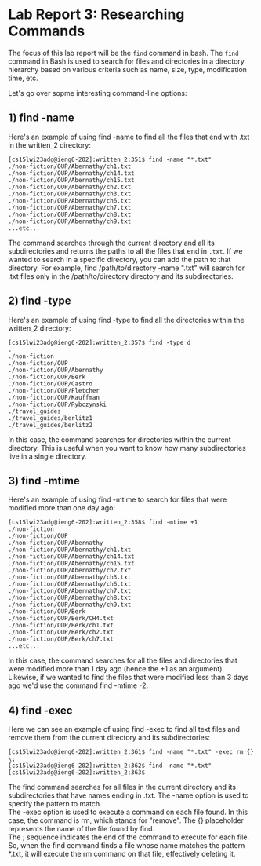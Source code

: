 # Lab Report 3: Researching Commands
The focus of this lab report will be the `find` command in bash.
The `find` command in Bash is used to search for files and directories in a directory hierarchy based on various criteria such as name, size, type, modification time, etc.

Let's go over sopme interesting command-line options:

## 1) find -name
Here's an example of using find -name to find all the files that end with .txt in the written_2 directory:

```
[cs15lwi23adg@ieng6-202]:written_2:351$ find -name "*.txt"
./non-fiction/OUP/Abernathy/ch1.txt
./non-fiction/OUP/Abernathy/ch14.txt
./non-fiction/OUP/Abernathy/ch15.txt
./non-fiction/OUP/Abernathy/ch2.txt
./non-fiction/OUP/Abernathy/ch3.txt
./non-fiction/OUP/Abernathy/ch6.txt
./non-fiction/OUP/Abernathy/ch7.txt
./non-fiction/OUP/Abernathy/ch8.txt
./non-fiction/OUP/Abernathy/ch9.txt
...etc...
```

The command searches through the current directory and all its subdirectories and returns the paths to all the files that end in `.txt`.
If we wanted to search in a specific directory, you can add the path to that directory. 
For example, find /path/to/directory -name ".txt" will search for .txt files only in the /path/to/directory directory and its subdirectories.

## 2) find -type
Here's an example of using find -type to find all the directories within the written_2 directory:

```
[cs15lwi23adg@ieng6-202]:written_2:357$ find -type d
.
./non-fiction
./non-fiction/OUP
./non-fiction/OUP/Abernathy
./non-fiction/OUP/Berk
./non-fiction/OUP/Castro
./non-fiction/OUP/Fletcher
./non-fiction/OUP/Kauffman
./non-fiction/OUP/Rybczynski
./travel_guides
./travel_guides/berlitz1
./travel_guides/berlitz2
```

In this case, the command searches for directories within the current directory. 
This is useful when you want to know how many subdirectories live in a single directory.

## 3) find -mtime
Here's an example of using find -mtime to search for files that were modified more than one day ago:

```
[cs15lwi23adg@ieng6-202]:written_2:358$ find -mtime +1
./non-fiction
./non-fiction/OUP
./non-fiction/OUP/Abernathy
./non-fiction/OUP/Abernathy/ch1.txt
./non-fiction/OUP/Abernathy/ch14.txt
./non-fiction/OUP/Abernathy/ch15.txt
./non-fiction/OUP/Abernathy/ch2.txt
./non-fiction/OUP/Abernathy/ch3.txt
./non-fiction/OUP/Abernathy/ch6.txt
./non-fiction/OUP/Abernathy/ch7.txt
./non-fiction/OUP/Abernathy/ch8.txt
./non-fiction/OUP/Abernathy/ch9.txt
./non-fiction/OUP/Berk
./non-fiction/OUP/Berk/CH4.txt
./non-fiction/OUP/Berk/ch1.txt
./non-fiction/OUP/Berk/ch2.txt
./non-fiction/OUP/Berk/ch7.txt
...etc...
```

In this case, the command searches for all the files and directories that were modified more than 1 day ago (hence the +1 as an argument).
Likewise, if we wanted to find the files that were modified less than 3 days ago we'd use the command find -mtime -2.

## 4) find -exec
Here we can see an example of using find -exec to find all text files and remove them from the current directory and its subdirectories:

```
[cs15lwi23adg@ieng6-202]:written_2:361$ find -name "*.txt" -exec rm {} \;
[cs15lwi23adg@ieng6-202]:written_2:362$ find -name "*.txt"
[cs15lwi23adg@ieng6-202]:written_2:363$ 
```
The find command searches for all files in the current directory and its subdirectories that have names ending in .txt. The -name option is used to specify the pattern to match.     
The -exec option is used to execute a command on each file found. In this case, the command is rm, which stands for "remove". 
The {} placeholder represents the name of the file found by find.     
The \; sequence indicates the end of the command to execute for each file.  
So, when the find command finds a file whose name matches the pattern *.txt, it will execute the rm command on that file, effectively deleting it.
